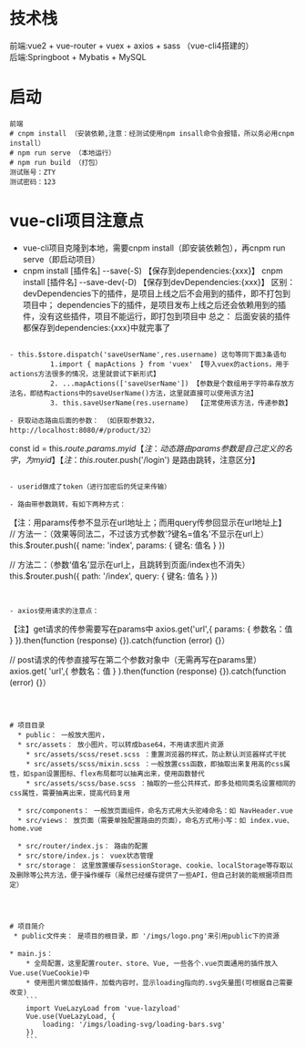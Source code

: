 # 技术栈
前端:vue2 + vue-router + vuex + axios + sass （vue-cli4搭建的）<br>
后端:Springboot + Mybatis + MySQL 
# 启动
```
前端
# cnpm install （安装依赖,注意：经测试使用npm insall命令会报错，所以务必用cnpm install）
# npm run serve （本地运行）
# npm run build （打包）
测试账号：ZTY
测试密码：123
```
# vue-cli项目注意点
- vue-cli项目克隆到本地，需要cnpm install（即安装依赖包），再cnpm run serve（即启动项目）
- cnpm install [插件名] --save(-S)      【保存到dependencies:{xxx}】
	  cnpm install [插件名] --save-dev(-D)  【保存到devDependencies:{xxx}】
	  区别：
	       devDependencies下的插件，是项目上线之后不会用到的插件，即不打包到项目中；
	  	   dependencies下的插件，是项目发布上线之后还会依赖用到的插件，没有这些插件，项目不能运行，即打包到项目中
	  总之： 后面安装的插件都保存到dependencies:{xxx}中就完事了

```

- this.$store.dispatch('saveUserName',res.username) 这句等同下面3条语句
	      1.import { mapActions } from 'vuex' 【导入vuex的actions，用于actions方法很多的情况，这里就尝试下新形式】
	      2. ...mapActions(['saveUserName']) 【参数是个数组用于字符串存放方法名，即结构actions中的saveUserName()方法，这里就直接可以使用该方法】
	      3. this.saveUserName(res.username)  【正常使用该方法，传递参数】

- 获取动态路由后面的参数： （如获取参数32， http://localhost:8080/#/product/32）
```
  const id = this.$route.params.myid    
  【注：动态路由params参数是自己定义的名字，为myid】
  【注： this.$router.push('/login') 是路由跳转，注意区分】
```

- userid做成了token（进行加密后的凭证来传输）

- 路由带参数跳转，有如下两种方式：
```
【注：用params传参不显示在url地址上；而用query传参回显示在url地址上】  
// 方法一：（效果等同法二，不过该方式参数'?键名=值名'不显示在url上）
  this.$router.push({
     name: 'index',
     params: {
       键名: 值名
     }
   })
   
   // 方法二：（参数‘值名’显示在url上，且跳转到页面/index也不消失）
   this.$router.push({
     path: '/index',
     query: {
       键名: 值名
     }
   })
```


- axios使用请求的注意点：
```
 【注】get请求的传参需要写在params中
axios.get('url',{
	params: {
		参数名：值
	}
}).then(function (response) {}).catch(function (error) {}）

// post请求的传参直接写在第二个参数对象中（无需再写在params里）
axios.get( 'url',{ 参数名：值 } ).then(function (response) {}).catch(function (error) {}）
```



# 项目目录
  * public： 一般放大图片，
  * src/assets： 放小图片，可以转成base64，不用请求图片资源
  	* src/assets/scss/reset.scss ：重置浏览器的样式，防止默认浏览器样式干扰
  	* src/assets/scss/mixin.scss ：一般放置css函数，即抽取出来复用高的css属性，如span设置图标、flex布局都可以抽离出来，使用函数替代
  	* src/assets/scss/base.scss ：抽取的一些公共样式，即多处相同类名设置相同的css属性，需要抽离出来，提高代码复用

  * src/components： 一般放页面组件，命名方式用大头驼峰命名：如 NavHeader.vue
  * src/views： 放页面（需要单独配置路由的页面），命名方式用小写：如 index.vue、 home.vue

  * src/router/index.js： 路由的配置
  * src/store/index.js： vuex状态管理
  * src/storage： 这里放置缓存sessionStorage、cookie、localStorage等存取以及删除等公共方法，便于操作缓存（虽然已经缓存提供了一些API，但自己封装的能根据项目而定）


 
 
# 项目简介
 * public文件夹： 是项目的根目录，即 '/imgs/logo.png'来引用public下的资源

* main.js：
	* 全局配置，这里配置router、store、Vue, 一些各个.vue页面通用的插件放入Vue.use(VueCookie)中
	* 使用图片懒加载插件，加载内容时，显示loading指向的.svg矢量图(可根据自己需要改变)
	```
	import VueLazyLoad from 'vue-lazyload'
	Vue.use(VueLazyLoad, {
  		loading: '/imgs/loading-svg/loading-bars.svg'
	})
	```



